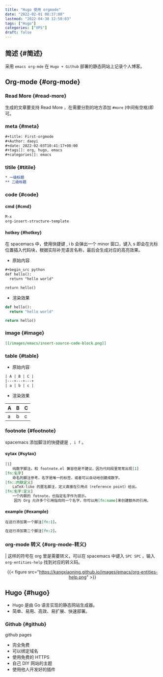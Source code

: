 ```yaml
---
title: "Hugo 使用 orgmode"
date: "2022-02-01 08:37:00"
lastmod: "2022-04-30 12:50:03"
tags: ["Hugo"]
categories: ["VPS"]
draft: false
---
```


## 简述 {#简述}

采用 `emacs org-mde` 在 `Hugo + Github` 部署的静态网站上记录个人博客。


## Org-mode {#org-mode}


### Read More {#read-more}

生成的文章要支持 Read More ，在需要分割的地方添加 `#more` (中间有空格)即可。


### meta {#meta}

```org
#+title: First-orgmode
#+Author: daoyi
#+date: 2022-02-03T10:41:17+08:00
#+tags[]: org, hugo, emacs
#+categories[]: emacs
```


### titile {#titile}

```org
* 一级标题
** 二级标题
```


### code {#code}


#### cmd {#cmd}

```org
M-x
org-insert-structure-template
```


#### hotkey {#hotkey}

在 spacemacs 中，使用快捷键 , i b 会弹出一个 minor 窗口，键入 s 即会在光标位置插入代码块，根据实际补充语言名称，最后会生成对应的高亮效果。

-   原始内容

<!--listend-->

```org
#+begin_src python
def hello():
  return "hello world"

return hello()
```

-   渲染效果

<!--listend-->

```python
def hello():
  return "hello world"

return hello()
```


### image {#image}

```org
[[/images/emacs/insert-source-code-block.png]]
```


### table {#table}

-   原始内容

<!--listend-->

```org
| A | B | C |
|---+---+---+
| a | b | c |
```

-   渲染效果

| A | B | C |
|---|---|---|
| a | b | c |


### footnote {#footnote}

spacemacs 添加脚注的快捷键是 `, i f` 。


#### sytax {#sytax}

```org
[1]
　　纯数字脚注。和 footnote.el 兼容但是不建议，因为代码段里常常出现[1]
[fn:名字]
　　命名的脚注参考，名字是唯一的标签，或者可以自动地创建成数字。
[fn::内联定义]
　　LaTeX-like 的匿名脚注，定义直接在引用点（reference point）给出。
[fn:名字:定义]
　　一个内联的 fotnote，也指定名字作为提示。
    因为 Org 允许多个引用指向同一个名字，你可以用[fn:name]来创建额外的引用。
```


#### example {#example}

```org
在这行添加第一个脚注[fn:1]。

在这行添加第二个脚注[fn:2]。
```


### org-mode 转义 {#org-mode-转义}

&vert; 这样的符号在 org 里是需要转义，可以在 spacemacs 中键入 `SPC SPC` ，输入 `org-entities-help` 找到对应的转义码。

<style>.org-center { margin-left: auto; margin-right: auto; text-align: center; }</style>

<div class="org-center">

{{< figure src="https://kangxiaoning.github.io/images/emacs/org-entities-help.png" >}}

</div>


## Hugo {#hugo}

-   Hugo 是由 Go 语言实现的静态网站生成器。
-   简单、易用、高效、易扩展、快速部署。


### Github {#github}

github pages

-   完全免费
-   可以绑定域名
-   使用免费的 HTTPS
-   自己 DIY 网站的主题
-   使用他人开发好的插件